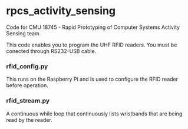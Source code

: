# rpcs_activity_sensing
Code for CMU 18745 - Rapid Prototyping of Computer Systems Activity Sensing team

This code enables you to program the UHF RFID readers. You must be conected through RS232-USB cable. 

### rfid_config.py
This runs on the Raspberry Pi and is used to configure the RFID reader before operation.

### rfid_stream.py
A continuous while loop that continuously lists wristbands that are being read by the reader.

